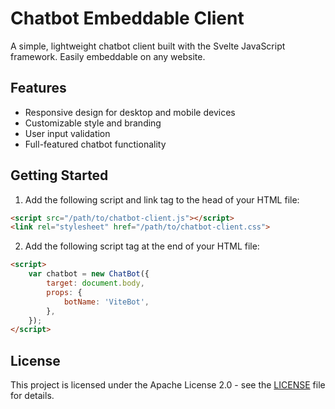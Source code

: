 # Chatbot Embeddable Client

A simple, lightweight chatbot client built with the Svelte JavaScript framework. Easily embeddable on any website.

## Features

- Responsive design for desktop and mobile devices
- Customizable style and branding
- User input validation
- Full-featured chatbot functionality

## Getting Started

1. Add the following script and link tag to the head of your HTML file:

```html
<script src="/path/to/chatbot-client.js"></script>
<link rel="stylesheet" href="/path/to/chatbot-client.css">
```

2. Add the following script tag at the end of your HTML file:

```html
<script>
    var chatbot = new ChatBot({
        target: document.body,
        props: {
            botName: 'ViteBot',
        },
    });
</script>
```

## License

This project is licensed under the Apache License 2.0 - see the [LICENSE](LICENSE) file for details.
